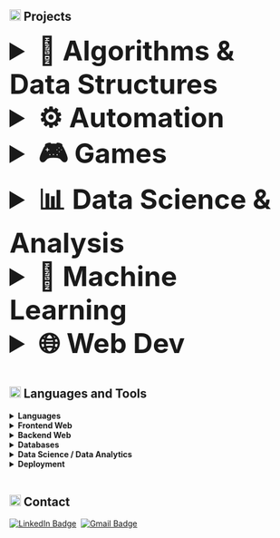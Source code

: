 ## <img src="https://user-images.githubusercontent.com/59118459/169634429-3f826467-8740-42d8-ab8b-1857cd405fd9.gif" alt="BugcatWork" width="20px" height="20px"/> Projects
<details>
  <summary style="font-size: 3rem; font-weight: bold">🧠 Algorithms & Data Structures </summary>
 <ul>
  <li><a href="https://github.com/xJQx/PathFinding-Visualizer" alt="pathfinding">Pathfinding Visualizer</a></li>
  <li><a href="https://github.com/xJQx/Sorting-Visualizer" alt="sorting">Sorting Visualizer</a></li>
 </ul>
</details>

<details>
  <summary style="font-size: 3rem; font-weight: bold">⚙️ Automation</summary>
 <ul>
  <li><a href="https://github.com/xJQx/NTU-Timetable-Generator" alt="class_schedule"> NTU Timetable Generator</a></li>
 </ul>
</details>

<details>
  <summary style="font-size: 3rem; font-weight: bold">🎮 Games</summary>
 <ul>
  <li><a href="https://github.com/xJQx/JavaScript/blob/main/TicTacToe/README.md" alt="tictactoe">TicTacToe</a></li>
  <li><a href="https://github.com/xJQx/JavaScript/tree/main/Snake_Game" alt="snake_game">Snake Game</a></li>
 </ul>
</details>

<details>
  <summary style="font-size: 3rem; font-weight: bold">📊 Data Science & Analysis </summary>
 <ul>
  <li><a href="https://github.com/ztjhz/food-stock-demand-forecast" alt="food_forecast">Food Stock Demand Forecast</a></li>
  <li><a href="https://github.com/xJQx/Cyclistic-Riders-Analysis" alt="food_forecast">Cyclistic Riders Analysis</a></li>
 </ul>
</details>

<details>
  <summary style="font-size: 3rem; font-weight: bold">🤖 Machine Learning</summary>
 <ul>
  <li><a href="https://github.com/ztjhz/food-stock-demand-forecast" alt="food_forecast">Food Stock Demand Forecast</a></li>
 </ul>
</details>

<details>
  <summary style="font-size: 3rem; font-weight: bold">🌐 Web Dev</summary>
 <dl>
      <dt>Full Stack</dt>
      <dd><li><a href="https://github.com/xJQx/crypto-tracker" alt="talk-a-tive">Talk-A-Tive (MERN) </a></li></dd>
      <dd><li><a href="https://github.com/xJQx/talk-a-tive" alt="crypto-tracker">Crypto Tracker </a></li></dd>
      <dt>Front end</dt>
      <dd><li><a href="https://github.com/xJQx/portfolio-website-public" alt="portfolio">Portfolio Website</a></li></dd>
      <dd><li><a href="https://github.com/xJQx/JavaScript-Projects" alt="javascript-projects">Mini JavaScript Projects</a></li></dd>
      <dd><li><a href="https://github.com/xJQx/PathFinding-Visualizer" alt="pathfinding">Pathfinding Visualizer</a></li></dd>
      <dd><li><a href="https://github.com/xJQx/Sorting-Visualizer" alt="sorting">Sorting Visualizer</a></li></dd>
      <dt>Back end</dt>
      <dd><li><a href="https://github.com/xJQx/django-social-media-server" alt="django-social-media-server">Django Social Media Server</a></li></dd>
      <dd><li><a href="https://github.com/xJQx/django-mail-server" alt="django-mail-server">Django Mail Server</a></li></dd>
      <dd><li><a href="https://github.com/xJQx/django-ecommerce-server" alt="django-ecommerce-server">Django Ecommerce Server</a></li></dd>
      <dd><li><a href="https://github.com/xJQx/django-wiki-server" alt="django-wiki-server">Django Wiki Server</a></li></dd>
</dl>
</details>

<br>

## <img src="https://user-images.githubusercontent.com/59118459/169634580-cf0d3886-3703-4ab7-8b28-f4aa869541a2.gif" alt="BunnyStudyRead" width="20px" height="20px"/> Languages and Tools

<details>
  <summary><b>Languages</b></summary>
  <dl>
    <br/>
    
![Python](http://img.shields.io/badge/-Python-3776AB?style=flat-square&logo=python&logoColor=ffffff)
![C](http://img.shields.io/badge/-C-1E5128?style=flat-square&logo=c&logoColor=ffffff)
![C#](https://img.shields.io/badge/-C%20Sharp-0d9e70?style=flat-square&logo=csharp&logoColor=ffffff)
![R](http://img.shields.io/badge/-R-3776AB?style=flat-square&logo=r&logoColor=ffffff)

![JavaScript](https://img.shields.io/badge/-JavaScript-%23F7DF1C?style=flat-square&logo=javascript&logoColor=000000&labelColor=%23F7DF1C&color=%23FFCE5A)
![TypeScript](https://img.shields.io/badge/TypeScript-%23F7DF1C.svg?style=flat-square&logo=typescript&logoColor=000000&labelColor=%23F7DF1C&color=%23FFCE5A)
![HTML5](https://img.shields.io/badge/-HTML5-%23E44D27?style=flat-square&logo=html5&logoColor=ffffff)
![CSS3](https://img.shields.io/badge/-CSS3-%231572B6?style=flat-square&logo=css3)

  </dl>
</details>
 
<details>
  <summary><b>Frontend Web</b></summary>
  <dl>
    <br/>
    
![HTML5](https://img.shields.io/badge/-HTML5-%23E44D27?style=flat-square&logo=html5&logoColor=ffffff)
![CSS3](https://img.shields.io/badge/-CSS3-%231572B6?style=flat-square&logo=css3)

![JavaScript](https://img.shields.io/badge/-JavaScript-%23F7DF1C?style=flat-square&logo=javascript&logoColor=000000&labelColor=%23F7DF1C&color=%23FFCE5A)
![TypeScript](https://img.shields.io/badge/TypeScript-%23F7DF1C.svg?style=flat-square&logo=typescript&logoColor=000000&labelColor=%23F7DF1C&color=%23FFCE5A)

![React](https://img.shields.io/badge/-react.js-61DAFB?style=flat-square&logo=react&logoColor=ffffff)

![Blazor WASM](https://img.shields.io/badge/-Blazor%20WASM-purple?style=flat-square&logo=Blazor)

  </dl>
</details>

<details>
  <summary><b>Backend Web</b></summary>
  <dl>
    <br/>
    
![NodeJS](https://img.shields.io/badge/node.js-6DA55F?style=flat-square&logo=node.js&logoColor=white)
![Express.js](https://img.shields.io/badge/express.js-%23404d59.svg?style=flat-square&logo=express&logoColor=%2361DAFB)
![Nest.js](https://img.shields.io/badge/-Nest.js-ab3354?style=flat-square&logo=nestjs&logoColor=E0234E)

![ASP.NET Core](https://img.shields.io/badge/-ASP.NET%20Core-5e077a?style=flat-square&logo=.net&logoColor=ffffff)

![Django](https://img.shields.io/badge/-Django-043728?style=flat-square&logo=django)
  </dl>
</details>

<details>
  <summary><b>Databases</b></summary>
  <dl>
    <br/>
    
![MongoDB](https://img.shields.io/badge/MongoDB-%234ea94b.svg?style=flat-square&logo=mongodb&logoColor=white)
![SQLite](https://img.shields.io/badge/sqlite-%2307405e.svg?style=flat-square&logo=sqlite&logoColor=white)
![MySQL](https://img.shields.io/badge/MySQL-5ac4f2?style=flat-square&logo=mysql&logoColor=darkblue)

  </dl>
</details>

<details>
  <summary><b>Data Science / Data Analytics</b></summary>
  <dl>
    <br/>
    
![NumPy](https://img.shields.io/badge/numpy-%23013243.svg?style=flat-square&logo=numpy&logoColor=white)
![Pandas](https://img.shields.io/badge/pandas-%23150458.svg?style=flat-square&logo=pandas&logoColor=white)
![scikit-learn](https://img.shields.io/badge/scikit--learn-%23F7931E.svg?style=flat-square&logo=scikit-learn&logoColor=white)

![R](http://img.shields.io/badge/-R-3776AB?style=flat-square&logo=r&logoColor=ffffff)
![Excel](https://img.shields.io/badge/Excel-green?style=flat-square&logo=microsoft&logoColor=ffffff)
![Tableau](https://img.shields.io/badge/-Tableau-95D1CC?style=flat-square&logo=tableau)

  </dl>
</details>

<details>
  <summary><b>Deployment</b></summary>
  <dl>
    <br/>
    
![Firebase](https://img.shields.io/badge/-Firebase-FF8E00?style=flat-square&logo=firebase)

  </dl>
</details>


<br>



## <img src="https://user-images.githubusercontent.com/59118459/169634505-a0855753-58ab-4367-96a7-4976041e21f6.gif" alt="nkoRave" width="20px" height="20px"/> Contact
<p align="left">

[![LinkedIn Badge](https://img.shields.io/badge/-Toh_Jing_Qiang-blue?style=flat-square&logo=Linkedin&logoColor=white&link=https://www.linkedin.com/in/tohjingqiang/)](https://www.linkedin.com/in/tohjingqiang/)&nbsp;
  [![Gmail Badge](https://img.shields.io/badge/-TOHJ0038@e.ntu.edu.sg-blue?style=flat-square&logo=microsoftoutlook&logoColor=white)](mailto:TOHJ0038@e.ntu.edu.sg)&nbsp;
</p>


<!-- ![GitHub](https://img.shields.io/badge/-GitHub-181717?style=flat-square&logo=github) -->
<!-- ![VS Code](http://img.shields.io/badge/-VS%20Code-007ACC?style=flat-square&logo=visual-studio-code&logoColor=ffffff) -->
<!-- ![C++](http://img.shields.io/badge/-C++-225257?style=flat-square&logo=c%2B%2B&logoColor=ffffff) -->

